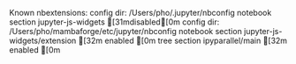 Known nbextensions:
  config dir: /Users/pho/.jupyter/nbconfig
    notebook section
      jupyter-js-widgets [31mdisabled[0m
  config dir: /Users/pho/mambaforge/etc/jupyter/nbconfig
    notebook section
      jupyter-js-widgets/extension [32m enabled [0m
    tree section
      ipyparallel/main [32m enabled [0m
